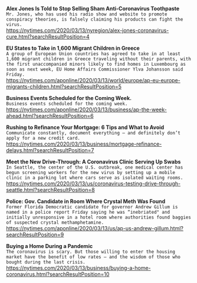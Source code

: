 **Alex Jones Is Told to Stop Selling Sham Anti-Coronavirus Toothpaste**\
`Mr. Jones, who has used his radio show and website to promote conspiracy theories, is falsely claiming his products can fight the virus.`\
https://nytimes.com/2020/03/13/nyregion/alex-jones-coronavirus-cure.html?searchResultPosition=4

**EU States to Take in 1,600 Migrant Children in Greece**\
`A group of European Union countries has agreed to take in at least 1,600 migrant children in Greece traveling without their parents, with the first unaccompanied minors likely to find homes in Luxembourg as soon as next week, EU Home Affairs Commissioner Ylva Johansson said Friday.`\
https://nytimes.com/aponline/2020/03/13/world/europe/ap-eu-europe-migrants-children.html?searchResultPosition=5

**Business Events Scheduled for the Coming Week.**\
`Business events scheduled for the coming week.`\
https://nytimes.com/aponline/2020/03/13/business/ap-the-week-ahead.html?searchResultPosition=6

**Rushing to Refinance Your Mortgage: 6 Tips and What to Avoid**\
`Communicate constantly, document everything — and definitely don’t apply for a new credit card.`\
https://nytimes.com/2020/03/13/business/mortgage-refinance-delays.html?searchResultPosition=7

**Meet the New Drive-Through: A Coronavirus Clinic Serving Up Swabs**\
`In Seattle, the center of the U.S. outbreak, one medical center has begun screening workers for the new virus by setting up a mobile clinic in a parking lot where cars serve as isolated waiting rooms.`\
https://nytimes.com/2020/03/13/us/coronavirus-testing-drive-through-seattle.html?searchResultPosition=8

**Police: Gov. Candidate in Room Where Crystal Meth Was Found**\
`Former Florida Democratic candidate for governor Andrew Gillum is named in a police report Friday saying he was “inebriated" and initially unresponsive in a hotel room where authorities found baggies of suspected crystal methamphetamine.`\
https://nytimes.com/aponline/2020/03/13/us/ap-us-andrew-gillum.html?searchResultPosition=9

**Buying a Home During a Pandemic**\
`The coronavirus is scary. But those willing to enter the housing market have the benefit of low rates — and the wisdom of those who bought during the last crisis.`\
https://nytimes.com/2020/03/13/business/buying-a-home-coronavirus.html?searchResultPosition=10

